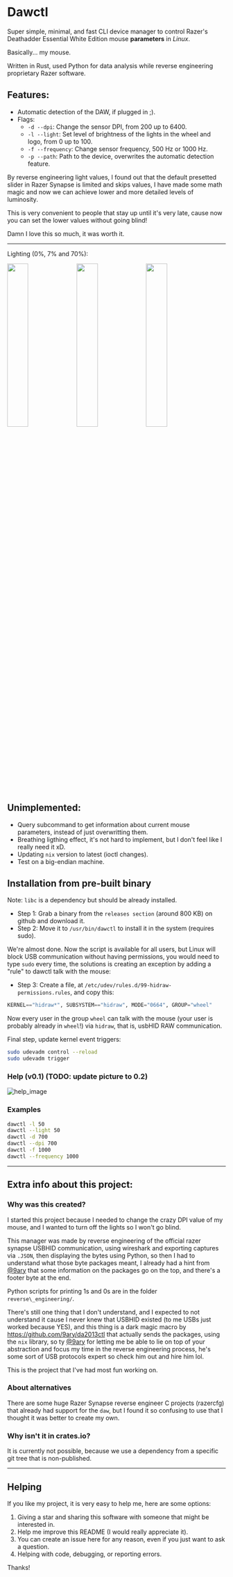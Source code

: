 # Dawctl
Super simple, minimal, and fast CLI device manager to control Razer's Deathadder Essential White Edition mouse **parameters** in _Linux_.

Basically... my mouse.

Written in Rust, used Python for data analysis while reverse engineering proprietary Razer software.

## Features:
- Automatic detection of the DAW, if plugged in ;).
- Flags:
  - `-d --dpi`: Change the sensor DPI, from 200 up to 6400.
  - `-l --light`: Set level of brightness of the lights in the wheel and logo, from 0 up to 100.
  - `-f --frequency`: Change sensor frequency, 500 Hz or 1000 Hz.
  - `-p --path`: Path to the device, overwrites the automatic detection feature.

By reverse engineering light values, I found out that the default presetted slider in Razer Synapse is limited and skips values, I have made some math magic and now we can achieve lower and more detailed levels of luminosity.

This is very convenient to people that stay up until it's very late, cause now you can set the lower values without going blind!

Damn I love this so much, it was worth it.

---

Lighting (0%, 7% and 70%):
<p float="left">
  <img src="https://i.imgur.com/8XviPEf.jpg" width="31%" />
  <img src="https://i.imgur.com/MkZTpcB.jpg" width="31%" />
  <img src="https://i.imgur.com/Arrm9SC.jpg" width="31%" />
</p>

## Unimplemented:
- Query subcommand to get information about current mouse parameters, instead of just overwritting them.
- Breathing ligthing effect, it's not hard to implement, but I don't feel like I really need it xD.
- Updating `nix` version to latest (ioctl changes).
- Test on a big-endian machine.

## Installation from pre-built binary
Note: `libc` is a dependency but should be already installed.

 - Step 1: Grab a binary from the `releases section` (around 800 KB) on github and download it.
 - Step 2: Move it to `/usr/bin/dawctl` to install it in the system (requires sudo).

We're almost done. Now the script is available for all users, but Linux will block USB communication without having permissions, you would need to type `sudo` every time, the solutions is creating an exception by adding a "rule" to dawctl talk with the mouse:
  
  - Step 3: 
Create a file, at `/etc/udev/rules.d/99-hidraw-permissions.rules`, and copy this:
```py
KERNEL=="hidraw*", SUBSYSTEM=="hidraw", MODE="0664", GROUP="wheel"
```

Now every user in the group `wheel` can talk with the mouse (your user is probably already in `wheel`!) via `hidraw`, that is, usbHID RAW communication.

Final step, update kernel event triggers:
```sh
sudo udevadm control --reload
sudo udevadm trigger
```

### Help (v0.1) (TODO: update picture to 0.2)
![help_image](https://user-images.githubusercontent.com/38900226/91664272-72e01880-eac4-11ea-8a41-8f03c463c520.png)

### Examples
```sh
dawctl -l 50
dawctl --light 50
dawctl -d 700
dawctl --dpi 700
dawctl -f 1000
dawctl --frequency 1000
```
---

## Extra info about this project:
### Why was this created?

I started this project because I needed to change the crazy DPI value of my mouse, and I wanted to turn off the lights so I won't go blind.

This manager was made by reverse engineering of the official razer synapse USBHID communication, using wireshark and exporting captures via `.JSON`, then displaying the bytes using Python, so then I had to understand what those byte packages meant, I already had a hint from [@9ary](https://github.com/9ary) that some information on the packages go on the top, and there's a footer byte at the end.

Python scripts for printing 1s and 0s are in the folder `reverse\_engineering/`.

There's still one thing that I don't understand, and I expected to not understand it cause I never knew that USBHID existed (to me USBs just worked because YES), and this thing is a dark magic macro by https://github.com/9ary/da2013ctl that actually sends the packages, using the `nix` library, so ty [@9ary](https://github.com/9ary) for letting me be able to lie on top of your abstraction and focus my time in the reverse engineering process, he's some sort of USB protocols expert so check him out and hire him lol.

This is the project that I've had most fun working on.

### About alternatives
There are some huge Razer Synapse reverse engineer C projects (razercfg) that already had support for the `daw`, but I found it so confusing to use that I thought it was better to create my own.

### Why isn't it in crates.io?
It is currently not possible, because we use a dependency from a specific git tree that is non-published.

---

## Helping
If you like my project, it is very easy to help me, here are some options:

1. Giving a star and sharing this software with someone that might be interested in.
2. Help me improve this README (I would really appreciate it).
3. You can create an issue here for any reason, even if you just want to ask a question.
4. Helping with code, debugging, or reporting errors.

Thanks!
